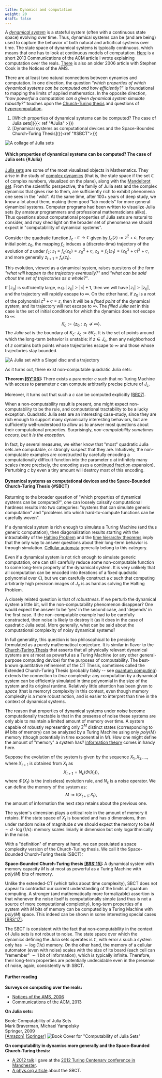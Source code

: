 ```yaml
---
title: Dynamics and computation
weight: 20
draft: false
---
```


A *[dynamical system](https://en.wikipedia.org/wiki/Dynamical_system)* is a stateful system (often with a continuous state space) evolving over time. Thus, dynamical systems can be (and are being) used to capture the behavior of both natural and articifical systems over time. 
The state space of dynamical systems is typically continuous, which means that one has to look at continuous models of computation. [Here](https://cacm.acm.org/magazines/2013/9/167157-computing-with-real-numbers-from-archimedes-to-turing-and-beyond/fulltext) is a short 2013 Communications of the ACM article I wrote explaining computation over the reals. [There](https://www.ams.org/notices/200603/fea-cook.pdf) is also an older 2006 article with Stephen Cook in the Notices of the AMS. 

There are at least two natural connections between dynamics and computation. In one direction, the question *"which properties of which dynamical systems can be computed and how efficiently?"* is foundational to mapping the limits of applied mathematics. In the opposite direction, *"how powerful a computation can a given dynamical system simulate robustly?"* touches upon the [Church-Turing thesis](https://en.wikipedia.org/wiki/Church%E2%80%93Turing_thesis) and questions of [hypercomputation](https://en.wikipedia.org/wiki/Hypercomputation). 

1. [Which properties of dynamical systems can be computed? The case of Julia sets]({{< ref "#Julia" >}})
2. [Dynamical systems as computational devices and the Space-Bounded Church-Turing Thesis]({{<ref "#SBCT">}})

![A collage of Julia sets](/media/Dynamical-Systems/Julia-Collage.png)

#### Which properties of dynamical systems can be computed? The case of Julia sets {#Julia}

[Julia sets](https://en.wikipedia.org/wiki/Julia_set) are some of the most visualized objects in Mathematics. They arise in the study of [complex dynamics](https://en.wikipedia.org/wiki/Complex_dynamics) (that is, the state space if the set $\mathbb{C}$ of complex numbers, visualized on the plane), along with the [Mandelbrot set](https://en.wikipedia.org/wiki/Mandelbrot_set). From the scientific perspective, the family of Julia sets and the complex dynamics that gives rise to them, are sufficiently rich to exhibit phenomena one sees in the "wild". At the same time, after 100+ years of deep study, we know a lot about them, making them good "lab models" for more general dynamical systems. Computer programs had been written to visualize Julia sets (by amateur programmers and professional mathematicians alike). Thus questions about computational properties of Julia sets are natural to consider, and may shed light on the broader set of phenomena we should expect in "computablility of dynamical systems". 

Consider the quadratic function $f_c:\mathbb{C}\rightarrow \mathbb{C}$ given by $f_c(z):=z^2+c$. 
For any initial point $z_0$, the mapping $f_c$ induces a (discrete-time) trajectory of the evolution of $z$ under $f_c$: $z_1=f_c(z_0)=z_0^2+c$, $z_2=f_c(z_1)=(z_0^2+c)^2+c$, and more generally $z_{t+1}=f_c(z_t)$. 

This evolution, viewed as a dynamical system, raises quesitons of the form *"what will happen to the trajectory eventually?"* and *"what can be said about the set of trajectories as a whole?"*. 

If $|z_0|$ is sufficiently large, e.g. $|z_0|>|c|+1$, then we will have $|z_1|>|z_0|$, and the trajectory will rapidly escape to $\infty$. On the other hand, if $z_0$ is a root of the polynomial $z^2+c=z$, then it will be a *fixed point* of the dynamical system, and its trajectory will not escape to $\infty$. The *filled Julia set* in this case is the set of initial conditions for which the dynamics does not escape to $\infty$:
$$
K_c:=\lbrace z_0: z_t\nrightarrow\infty\rbrace. 
$$
The *Julia set* is the boundary of $K_c$: $J_c:=\partial K_c$. It is the set of points around which the long-term behavior is unstable: if $z\in J_c$, then any neighborhood of $z$ contains both points whose trajectories escape to $\infty$ and those whose trajectories stay bounded. 

![A Julia set with a Siegel disc and a trajectory](/media/Dynamical-Systems/Julia-J3A1B.gif#float-right)

As it turns out, there exist non-computable quadratic Julia sets:

**Theorem [[BY'06]](https://www.ams.org/journals/jams/2006-19-03/S0894-0347-05-00516-3/):** There exists a parameter $c$ such that no Turing Machine with access to parameter $c$ can compute arbitrarily precise picture of $J_c$. 

Moreover, it turns out that such a $c$ can be computed explicitly [[BR07]](https://arxiv.org/abs/math/0604371). 

When a non-computability result is present, one might expect non-computability to be the rule, and computational tractability to be a lucky exception. Quadratic Julia sets are an interesting case-study, since they are rich enough to support many dynamically interesting behaviors, but are sufficiently well-understood to allow us to answer most questions about their computational properties. Surprisingly, *non-computability sometimes occurs, but it is the exception*. 

In fact, by several measures, we either know that "most" quadratic Julia sets are computable, or strongly suspect that they are. Intuitively, the non-computable examples are constructed by carefully encoding a computationally difficult function into the parameter $c$ at infinitely many scales (more precisely, the encoding uses a [continued fraction](https://en.wikipedia.org/wiki/Continued_fraction) expansion). Perturbing $c$ by even a tiny amount will destroy most of this encoding. 

#### Dynamical systems as computational devices and the Space-Bounded Church-Turing Thesis {#SBCT}

Returning to the broader question of "which properties of dynamical systems can be computed?", one can loosely calssify computational hardness results into two categories: "systems that can simulate generic computation" and "problems into which hard-to-compute functions can be carefully woven". 

If a dynamical system is rich enough to simulate a Turing Machine (and thus generic computation), then diagonalization results starting with the intractability of the [Halting Problem](https://en.wikipedia.org/wiki/Halting_problem) and the [time hierarchy theorems](https://en.wikipedia.org/wiki/Time_hierarchy_theorem) imply that the only way to answer questions about their long-term behavior is through simulation. [Cellular automata](https://en.wikipedia.org/wiki/Cellular_automaton) generally belong to this category.

Even if a dynamical system is not rich enough to simulate generic computation, one can still carefully reduce some non-computable function to some long-term property of the dynamical system. It is very unlikely that all computation can be encoded into iterations of a fixed quadratic polynomial over $\mathbb{C}$), but we can carefully construct a $c$ such that computing arbitrarily high precision images of $J_c$ is as hard as solving the Halting Problem. 

A closely related question is that of *robustness*. If we perturb the dynamical system a little bit, will the non-computability phenomenon disappear? One would expect the answer to be 'yes' in the second case, and 'depends' in the first case. If the non-computable example had to be carefully constructed, then noise is likely to destroy it (as it does in the case of quadratic Julia sets). More generally, what can be said about the computational complexity of noisy dynamical systems?

In full generality, this question is too philosophical to be precisely formulated as a purely mathematical conjecture. It is similar in flavor to the [Church-Turing Thesis](https://en.wikipedia.org/wiki/Church%E2%80%93Turing_thesis) that asserts that all physically relevant dynamical systems are at most as powerful as a Turing Machine (or any other general-purpose computing device) for the purposes of computability. The best-known quantitative refinement of the CT Thesis, sometimes called the Extended Church-Turing Thesis (probably falsly -- see [quantum computing](https://en.wikipedia.org/wiki/Quantum_computing)) extends the connection to *time* complexity: any computation by a dynamical system can be efficiently simulated in time polynomial in the size of the system and its original runtime. Relatively little attention has been given to *space* (that is memory) complexity in this context, even though memory complexity is a more robust notion, and is easier to interpret than time in the context of dynamical systems. 

The reason that properties of dynamical systems under noise become computationally tractable is that in the presense of noise these systems are only able to maintain a limited amount of memory over time. A system capable of robustly representing only $2^M$ distinct states (corresponding to $M$ bits of memory) can be analyzed by a Turing Machine using only $poly(M)$ memory (though potentially in time exponential in $M$). How one might define the amount of "memory" a system has? [Information theory](/research/information-complexity/) comes in handy here. 

Suppose the evolution of the system is given by the sequence $X_1,X_2,\ldots$, where $X_{t+1}$ is obtained from $X_t$ as $$X_{t+1}=N_\varepsilon(\Phi(X_t)),$$ where $\Phi(X_t)$ is the (noiseless) evolution rule, and $N_\varepsilon$ is a noise operator. We can define the memory of the system as:
$$
M:= I(X_{t+1};X_t),
$$
the amount of information the next step retains about the previous one. 

The system's dimension plays a critical role in the amount of memory it retains. If the state space of $X_t$ is bounded and has $d$ dimensions, then under random noise of magnitude $\varepsilon$ we should expect the memory to be $M\sim d\cdot \log (1/\varepsilon)$: memory scales liniarly in dimension but only logarithmically in the noise. 

With a "definition" of memory at hand, we can postulated a space complexity version of the Church-Turing thesis. We call it the Space-Bounded Church-Turing thesis (SBCT):

**Space-Bounded Church-Turing thesis [[BRS'15]](https://journals.aps.org/prl/abstract/10.1103/PhysRevLett.115.098701):** A dynamical system with memory capacity $M$ is at most as powerful as a Turing Machine with $poly(M)$ bits of memory. 

Unlike the extended-CT (which talks about time complexity), SBCT does not appear to contradict our current understanding of the limits of quantum computing. A stronger (and mathematically more formalizable) assertion is that whenever the noise itself is computationally simple (and thus is not a source of more computational complexity), long-term properties of a system with $M$ bits of memory can be computed by a Turing Machine with $poly(M)$ space. This indeed can be shown in some interesting special cases [[BRS'17]](http://www.mathnet.ru/php/archive.phtml?wshow=paper&jrnid=sm&paperid=8884&option_lang=eng). 

The SBCT is consistent with the fact that non-computability in the context of Julia sets is not robust to noise. The state space over which the dynamics defining the Julia sets operates is $\mathbb{C}$, with error $\varepsilon$ such a system only has $\sim\log (1/\varepsilon)$ memory. On the other hand, the memory of a cellular automaton (even with noise) scales with the size of its board (each cell can "remember" $\sim 1$ bit of information), which is typically infinite. Therefore, their long-term properties are potentially undecidable even in the presense of noise, again, consistently with SBCT. 


#### Further reading 

**Surveys on computing over the reals:**

* [Notices of the AMS, 2006](https://www.ams.org/notices/200603/fea-cook.pdf)
* [Communications of the ACM, 2013](https://cacm.acm.org/magazines/2013/9/167157-computing-with-real-numbers-from-archimedes-to-turing-and-beyond/fulltex)

**On Julia sets:**

Book: Computability of Julia Sets  
Mark Braverman, Michael Yampolsky  
Springer, 2009  
[\[Amazon\]](https://www.amazon.com/dp/3540685464) [\[Springer\]](https://www.springer.com/mathematics/computational+science+%26+engineering/book/978-3-540-68546-3)
![Book Cover for "Computability of Julia Sets"](/media/BookCover.jpg#float-right)

**On computability in dynamics more generally and the Space-Bounded Church-Turing thesis:**

* [A 2012 talk](http://videolectures.net/turing100_braverman_computational_universality/) I gave at the [2012 Turing Centenary conference in Manchester](http://curation.cs.manchester.ac.uk/Turing100/www.turing100.manchester.ac.uk/?man=true&man=true).
* [A phys.org article](https://phys.org/news/2015-09-limit-church-turing-thesis-accounts-noisy.html) about the SBCT. 
